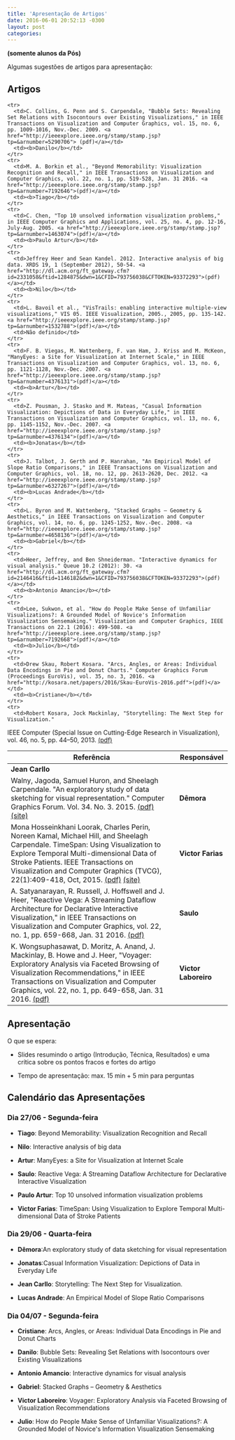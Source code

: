 ```yaml
---
title: 'Apresentação de Artigos'
date: 2016-06-01 20:52:13 -0300
layout: post
categories: 
---
```

**(somente alunos da Pós)**

Algumas sugestões de artigos para apresentação:

## Artigos

<table class="table" width="100%">
  <thead>
    <tr>
      <th>Referência</th>
      <th>Responsável</th>
    </tr>
  </thead>
  <tbody>

    <tr>
      <td>C. Collins, G. Penn and S. Carpendale, "Bubble Sets: Revealing Set Relations with Isocontours over Existing Visualizations," in IEEE Transactions on Visualization and Computer Graphics, vol. 15, no. 6, pp. 1009-1016, Nov.-Dec. 2009. <a href="http://ieeexplore.ieee.org/stamp/stamp.jsp?tp=&arnumber=5290706"> (pdf)</a></td>
      <td><b>Danilo</b></td>
    </tr>
    <tr>
      <td>M. A. Borkin et al., "Beyond Memorability: Visualization Recognition and Recall," in IEEE Transactions on Visualization and Computer Graphics, vol. 22, no. 1, pp. 519-528, Jan. 31 2016. <a href="http://ieeexplore.ieee.org/stamp/stamp.jsp?tp=&arnumber=7192646">(pdf)</a></td>
      <td><b>Tiago</b></td>
    </tr>
    <tr>
      <td>C. Chen, "Top 10 unsolved information visualization problems," in IEEE Computer Graphics and Applications, vol. 25, no. 4, pp. 12-16, July-Aug. 2005. <a href="http://ieeexplore.ieee.org/stamp/stamp.jsp?tp=&arnumber=1463074">(pdf)</a></td>
      <td><b>Paulo Artur</b></td>
    </tr>
    <tr>
      <td>Jeffrey Heer and Sean Kandel. 2012. Interactive analysis of big data. XRDS 19, 1 (September 2012), 50-54. <a href="http://dl.acm.org/ft_gateway.cfm?id=2331058&ftid=1284875&dwn=1&CFID=793756038&CFTOKEN=93372293">(pdf)</a></td>
      <td><b>Nilo</b></td>
    </tr>
    <tr>
      <td>L. Bavoil et al., "VisTrails: enabling interactive multiple-view visualizations," VIS 05. IEEE Visualization, 2005., 2005, pp. 135-142. <a href="http://ieeexplore.ieee.org/stamp/stamp.jsp?tp=&arnumber=1532788">(pdf)</a></td>
      <td>Não definido</td>
    </tr>
    <tr>
      <td>F. B. Viegas, M. Wattenberg, F. van Ham, J. Kriss and M. McKeon, "ManyEyes: a Site for Visualization at Internet Scale," in IEEE Transactions on Visualization and Computer Graphics, vol. 13, no. 6, pp. 1121-1128, Nov.-Dec. 2007. <a href="http://ieeexplore.ieee.org/stamp/stamp.jsp?tp=&arnumber=4376131">(pdf)</a></td>
      <td><b>Artur</b></td>
    </tr>
    <tr>
      <td>Z. Pousman, J. Stasko and M. Mateas, "Casual Information Visualization: Depictions of Data in Everyday Life," in IEEE Transactions on Visualization and Computer Graphics, vol. 13, no. 6, pp. 1145-1152, Nov.-Dec. 2007. <a href="http://ieeexplore.ieee.org/stamp/stamp.jsp?tp=&arnumber=4376134">(pdf)</a></td>
      <td><b>Jonatas</b></td>
    </tr>
    <tr>
      <td>J. Talbot, J. Gerth and P. Hanrahan, "An Empirical Model of Slope Ratio Comparisons," in IEEE Transactions on Visualization and Computer Graphics, vol. 18, no. 12, pp. 2613-2620, Dec. 2012. <a href="http://ieeexplore.ieee.org/stamp/stamp.jsp?tp=&arnumber=6327267">(pdf)</a></td>
      <td><b>Lucas Andrade</b></td>
    </tr>
    <tr>
      <td>L. Byron and M. Wattenberg, "Stacked Graphs – Geometry & Aesthetics," in IEEE Transactions on Visualization and Computer Graphics, vol. 14, no. 6, pp. 1245-1252, Nov.-Dec. 2008. <a href="http://ieeexplore.ieee.org/stamp/stamp.jsp?tp=&arnumber=4658136">(pdf)</a></td>
      <td><b>Gabriel</b></td>
    </tr>
    <tr>
      <td>Heer, Jeffrey, and Ben Shneiderman. "Interactive dynamics for visual analysis." Queue 10.2 (2012): 30. <a href="http://dl.acm.org/ft_gateway.cfm?id=2146416&ftid=1146182&dwn=1&CFID=793756038&CFTOKEN=93372293">(pdf)</a></td>
      <td><b>Antonio Amancio</b></td>
    </tr>
    <tr>
      <td>Lee, Sukwon, et al. "How do People Make Sense of Unfamiliar Visualizations?: A Grounded Model of Novice's Information Visualization Sensemaking." Visualization and Computer Graphics, IEEE Transactions on 22.1 (2016): 499-508. <a href="http://ieeexplore.ieee.org/stamp/stamp.jsp?tp=&arnumber=7192668">(pdf)</a></td>
      <td><b>Julio</b></td>
    </tr>
    <tr>
      <td>Drew Skau, Robert Kosara. "Arcs, Angles, or Areas: Individual Data Encodings in Pie and Donut Charts." Computer Graphics Forum (Proceedings EuroVis), vol. 35, no. 3, 2016. <a href="http://kosara.net/papers/2016/Skau-EuroVis-2016.pdf">(pdf)</a></td>
      <td><b>Cristiane</b></td>
    </tr>
    <tr>
      <td>Robert Kosara, Jock Mackinlay, "Storytelling: The Next Step for Visualization."
IEEE Computer (Special Issue on Cutting-Edge Research in Visualization), vol. 46, no. 5, pp. 44–50, 2013. <a href="http://kosara.net/papers/2013/Kosara_Computer_2013.pdf">(pdf)</a></td>
      <td><b>Jean Carllo</b></td>
    </tr>
	    <tr>
	      <td>Walny, Jagoda, Samuel Huron, and Sheelagh Carpendale. "An exploratory study of data sketching for visual representation." Computer Graphics Forum. Vol. 34. No. 3. 2015. <a href="http://innovis.cpsc.ucalgary.ca/supplemental/Data-Sketching/site-assets/An%20Exploratory%20Study%20of%20Data%20Sketching%20for%20Visual%20Representation.pdf">(pdf)</a> <a href="http://innovis.cpsc.ucalgary.ca/supplemental/Data-Sketching/">(site)</a></td>
	      <td><b>Dêmora</b></td>
	    </tr>
	    <tr>
	      <td>Mona Hosseinkhani Loorak, Charles Perin, Noreen Kamal, Michael Hill, and Sheelagh Carpendale. TimeSpan: Using Visualization to Explore Temporal Multi-dimensional Data of Stroke Patients. IEEE Transactions on Visualization and Computer Graphics (TVCG), 22(1):409-418, Oct, 2015. <a href="http://innovis.cpsc.ucalgary.ca/innovis/uploads/Publications/Publications/TimeSpan-CameraReady.pdf">(pdf)</a> <a href="http://innovis.cpsc.ucalgary.ca/Research/TimeSpan">(site)</a></td>
	      <td><b>Victor Farias</b></td>
	    </tr>
	    <tr>
	      <td>A. Satyanarayan, R. Russell, J. Hoffswell and J. Heer, "Reactive Vega: A Streaming Dataflow Architecture for Declarative Interactive Visualization," in IEEE Transactions on Visualization and Computer Graphics, vol. 22, no. 1, pp. 659-668, Jan. 31 2016. <a href="http://ieeexplore.ieee.org/stamp/stamp.jsp?tp=&arnumber=7192704">(pdf)</a></td>
	      <td><b>Saulo</b></td>
	    </tr>
	    <tr>
	      <td>K. Wongsuphasawat, D. Moritz, A. Anand, J. Mackinlay, B. Howe and J. Heer, "Voyager: Exploratory Analysis via Faceted Browsing of Visualization Recommendations," in IEEE Transactions on Visualization and Computer Graphics, vol. 22, no. 1, pp. 649-658, Jan. 31 2016. <a href="http://ieeexplore.ieee.org/stamp/stamp.jsp?tp=&arnumber=7192728">(pdf)</a></td>
	      <td><b>Victor Laboreiro</b></td>
	    </tr>
    </tbody>
</table>

## Apresentação

O que se espera:

* Slides resumindo o artigo (Introdução, Técnica, Resultados) e uma crítica sobre os pontos fracos e fortes do artigo 

* Tempo de apresentação: max. 15 min + 5 min para perguntas

## Calendário das Apresentações


### Dia 27/06 - Segunda-feira

* **Tiago**: Beyond Memorability: Visualization Recognition and Recall

* **Nilo**: Interactive analysis of big data

* **Artur**: ManyEyes: a Site for Visualization at Internet Scale

* **Saulo**: Reactive Vega: A Streaming Dataflow Architecture for Declarative Interactive Visualization

* **Paulo Artur**: Top 10 unsolved information visualization problems

* **Victor Farias**: TimeSpan: Using Visualization to Explore Temporal Multi-dimensional Data of Stroke Patients

### Dia 29/06 - Quarta-feira

* **Dêmora**:An exploratory study of data sketching for visual representation

* **Jonatas**:Casual Information Visualization: Depictions of Data in Everyday Life

* **Jean Carllo**: Storytelling: The Next Step for Visualization.

* **Lucas Andrade**: An Empirical Model of Slope Ratio Comparisons

### Dia 04/07 - Segunda-feira
* **Cristiane**: Arcs, Angles, or Areas: Individual Data Encodings in Pie and Donut Charts

* **Danilo**: Bubble Sets: Revealing Set Relations with Isocontours over Existing Visualizations

* **Antonio Amancio**: Interactive dynamics for visual analysis

* **Gabriel**: Stacked Graphs – Geometry & Aesthetics

* **Victor Laboreiro**: Voyager: Exploratory Analysis via Faceted Browsing of Visualization Recommendations

* **Julio**: How do People Make Sense of Unfamiliar Visualizations?: A Grounded Model of Novice's Information Visualization Sensemaking